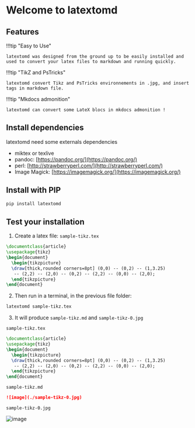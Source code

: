 # Welcome to latextomd

## Features

!!!tip "Easy to Use"

    latextomd was designed from the ground up to be easily installed and used to convert your latex files to markdown and running quickly.

!!!tip "TikZ and PsTricks"

    latextomd convert Tikz and PsTricks environnements in .jpg, and insert tags in markdown file.

!!!tip "Mkdocs admonition"

    latextomd can convert some LateX blocs in mkdocs admonition !

## Install dependencies

latextomd need some externals dependencies

- miktex or texlive
- pandoc: [https://pandoc.org/](https://pandoc.org/)
- perl: [http://strawberryperl.com/](http://strawberryperl.com/)
- Image Magick: [https://imagemagick.org/](https://imagemagick.org/)

## Install with PIP

```bash
pip install latextomd
```

## Test your installation

1. Create a latex file: `sample-tikz.tex`

```latex
\documentclass{article}
\usepackage{tikz}
\begin{document}
  \begin{tikzpicture}
  \draw[thick,rounded corners=8pt] (0,0) -- (0,2) -- (1,3.25)
   -- (2,2) -- (2,0) -- (0,2) -- (2,2) -- (0,0) -- (2,0);
  \end{tikzpicture}
\end{document}
```

2. Then run in a terminal, in the previous file folder:

```bash
latextomd sample-tikz.tex
```

3. It will produce `sample-tikz.md` and `sample-tikz-0.jpg`

`sample-tikz.tex`

```latex
\documentclass{article}
\usepackage{tikz}
\begin{document}
  \begin{tikzpicture}
  \draw[thick,rounded corners=8pt] (0,0) -- (0,2) -- (1,3.25)
   -- (2,2) -- (2,0) -- (0,2) -- (2,2) -- (0,0) -- (2,0);
  \end{tikzpicture}
\end{document}
```

`sample-tikz.md`

```md
![image](./sample-tikz-0.jpg)
```

`sample-tikz-0.jpg`

![image](/assets/sample-tikz-0.jpg)
